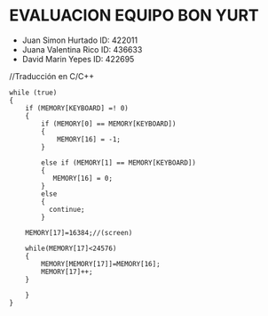 # EVALUACION EQUIPO BON YURT

- Juan Simon Hurtado ID: 422011
- Juana Valentina Rico ID: 436633
- David Marin Yepes ID: 422695


	
//Traducción  en C/C++


	while (true)
	{
	    if (MEMORY[KEYBOARD] =! 0)
		{
			if (MEMORY[0] == MEMORY[KEYBOARD])
			{
			    MEMORY[16] = -1;
			}
			
			else if (MEMORY[1] == MEMORY[KEYBOARD])
			{
			   MEMORY[16] = 0;
			}
			else
			{
			  continue;
			}
			
		MEMORY[17]=16384;//(screen)	
		
		while(MEMORY[17]<24576)
		{
			MEMORY[MEMORY[17]]=MEMORY[16];
			MEMORY[17]++;
		}
		
		}
	}
